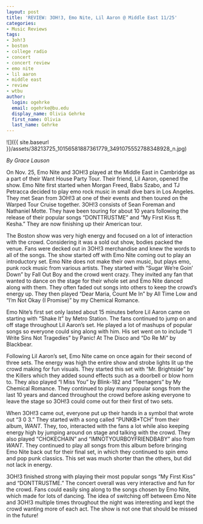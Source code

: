 ```yaml
---
layout: post
title: 'REVIEW: 3OH!3, Emo Nite, Lil Aaron @ Middle East 11/25'
categories:
- Music Reviews
tags:
- 3oh!3
- boston
- college radio
- concert
- concert review
- emo nite
- lil aaron
- middle east
- review
- wtbu
author:
  login: ogehrke
  email: ogehrke@bu.edu
  display_name: Olivia Gehrke
  first_name: Olivia
  last_name: Gehrke
---
```

![]({{ site.baseurl }}/assets/38213725_10156581887361779_3491075552788348928_n.jpg)

_By Grace Lauson_

On Nov. 25, Emo Nite and 3OH!3 played at the Middle East in Cambridge as a part of their Want House Party Tour. Their friend, Lil Aaron, opened the show. Emo Nite first started when Morgan Freed, Babs Szabo, and TJ Petracca decided to play emo rock music in small dive bars in Los Angeles. They met Sean from 3OH!3 at one of their events and then toured on the Warped Tour Cruise together. 3OH!3 consists of Sean Foreman and Nathaniel Motte. They have been touring for about 10 years following the release of their popular songs “DONTTRUSTME” and “My First Kiss ft. Kesha.” They are now finishing up their American tour.

The Boston show was very high energy and focused on a lot of interaction with the crowd. Considering it was a sold out show, bodies packed the venue. Fans were decked out in 3OH!3 merchandise and knew the words to all of the songs. The show started off with Emo Nite coming out to play an introductory set. Emo Nite does not make their own music, but plays emo, punk rock music from various artists. They started with “Sugar We’re Goin’ Down” by Fall Out Boy and the crowd went crazy. They invited any fan that wanted to dance on the stage for their whole set and Emo Nite danced along with them. They often faded out songs into others to keep the crowd’s energy up. They then played “Dear Maria, Count Me In” by All Time Low and “I’m Not Okay (I Promise)” by my Chemical Romance.

Emo Nite’s first set only lasted about 15 minutes before Lil Aaron came on starting with “Shake It” by Metro Station. The fans continued to jump on and off stage throughout Lil Aaron’s set. He played a lot of mashups of popular songs so everyone could sing along with him. His set went on to include “I Write Sins Not Tragedies” by Panic! At The Disco and “Do Re Mi” by Blackbear.

Following Lil Aaron’s set, Emo Nite came on once again for their second of three sets. The energy was high the entire show and strobe lights lit up the crowd making for fun visuals. They started this set with “Mr. Brightside” by the Killers which they added sound effects such as a doorbell or blow horn to. They also played “I Miss You” by Blink-182 and “Teenagers” by My Chemical Romance. They continued to play many popular songs from the last 10 years and danced throughout the crowd before asking everyone to leave the stage so 3OH!3 could come out for their first of two sets.

When 3OH!3 came out, everyone put up their hands in a symbol that wrote out “3 0 3.” They started with a song called “PUNKB\*TCH” from their album, _WANT_. They, too, interacted with the fans a lot while also keeping energy high by jumping around on stage and talking with the crowd. They also played “CHOKECHAIN” and “IMNOTYOURBOYFRIENDBABY” also from _WANT_. They continued to play all songs from this album before bringing Emo Nite back out for their final set, in which they continued to spin emo and pop punk classics. This set was much shorter than the others, but did not lack in energy.

3OH!3 finished strong with playing their most popular songs “My First Kiss” and “DONTTRUSTME.” The concert overall was very interactive and fun for the crowd. Fans could easily sing along to the songs chosen by Emo Nite, which made for lots of dancing. The idea of switching off between Emo Nite and 3OH!3 multiple times throughout the night was interesting and kept the crowd wanting more of each act. The show is not one that should be missed in the future!